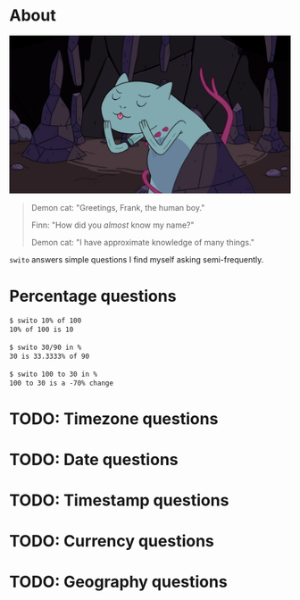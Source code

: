 # About

![demoncat](demoncat.jpg)

> Demon cat: "Greetings, Frank, the human boy."
>
> Finn: "How did you _almost_ know my name?"
>
> Demon cat: "I have approximate knowledge of many things."

`swito` answers simple questions I find myself asking semi-frequently.

# Percentage questions
```
$ swito 10% of 100
10% of 100 is 10

$ swito 30/90 in %
30 is 33.3333% of 90

$ swito 100 to 30 in %
100 to 30 is a -70% change
```

# TODO: Timezone questions

# TODO: Date questions

# TODO: Timestamp questions

# TODO: Currency questions

# TODO: Geography questions
